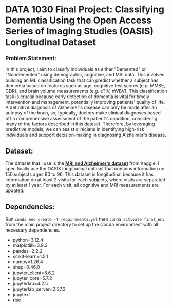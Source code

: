 # DATA 1030 Final Project: Classifying Dementia Using the Open Access Series of Imaging Studies (OASIS) Longitudinal Dataset
### Problem Statement: 
In this project, I aim to classify individuals as either "Demented" or "Nondemented" using demographic, cognitive, and MRI data. This involves building an ML classification task that can predict whether a subject has dementia based on features such as age, cognitive test scores (e.g. MMSE, CDR), and brain volume measurements (e.g. eTIV, nWBV). This classification task is crucial because early detection of dementia is vital for timely intervention and management, potentially improving patients' quality of life. A definitive diagnosis of Alzheimer's disease can only be made after an autopsy of the brain, so, typically, doctors make clinical diagnoses based off a comprehensive assessment of the patient's condition, considering many of the factors described in this dataset. Therefore, by leveraging predictive models, we can assist clinicians in identifying high-risk individuals and support decision-making in diagnosing Alzheimer's disease.

## Dataset: 
The dataset that I use is the [**MRI and Alzheimer's dataset**](https://www.kaggle.com/datasets/jboysen/mri-and-alzheimers/data) from Kaggle. I specifically use the OASIS longitudinal dataset that contains information on 150 subjects ages 60 to 96. This dataset is longitudinal because it has information on at least 2 visits for each subjects, where visits are separated by at least 1 year. For each visit, all cognitive and MRI measurements are updated.

## Dependencies: 
Run `conda env create -f requirements.yml` then `conda activate final_env` from the main project directory to set up the Conda environment with all necessary dependencies.

  - python=3.12.4
  - matplotlib=3.9.2
  - pandas=2.2.2
  - scikit-learn=1.5.1
  - numpy=1.26.4
  - shap=0.46.0
  - jupyter_client=8.6.2
  - jupyter_core=5.7.2
  - jupyterlab=4.2.5
  - jupyterlab_server=2.27.3
  - jupytext
  - rise
